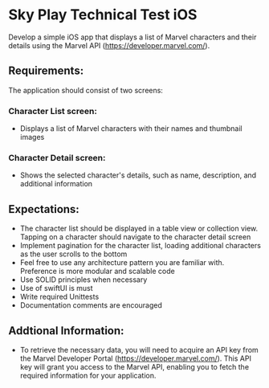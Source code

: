 # Sky Play Technical Test iOS
Develop a simple iOS app that displays a list of Marvel characters and their details using the Marvel API (https://developer.marvel.com/).

## Requirements:
The application should consist of two screens:
### Character List screen: 
- Displays a list of Marvel characters with their names and thumbnail images
### Character Detail screen: 
- Shows the selected character's details, such as name, description, and additional information
## Expectations:
- The character list should be displayed in a table view or collection view. Tapping on a character should navigate to the character detail screen
- Implement pagination for the character list, loading additional characters as the user scrolls to the bottom
- Feel free to use any architecture pattern you are familiar with. Preference is more modular and scalable code
- Use SOLID principles when necessary
- Use of swiftUI is must
- Write required Unittests
- Documentation comments are encouraged

## Addtional Information:
- To retrieve the necessary data, you will need to acquire an API key from the Marvel Developer Portal (https://developer.marvel.com/). This API key will grant you access to the Marvel API, enabling you to fetch the required information for your application.
